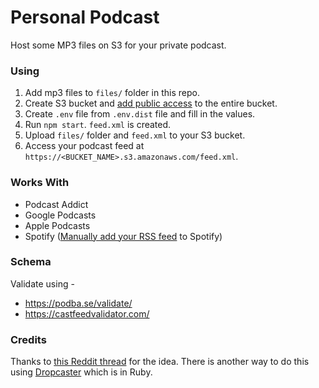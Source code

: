 # Personal Podcast

Host some MP3 files on S3 for your private podcast.

### Using

1. Add mp3 files to `files/` folder in this repo.
2. Create S3 bucket and [add public access](https://stackoverflow.com/a/4709391/2295672) to the entire bucket.
3. Create `.env` file from `.env.dist` file and fill in the values.
4. Run `npm start`. `feed.xml` is created.
5. Upload `files/` folder and `feed.xml` to your S3 bucket.
6. Access your podcast feed at `https://<BUCKET_NAME>.s3.amazonaws.com/feed.xml`.

### Works With

* Podcast Addict
* Google Podcasts
* Apple Podcasts
* Spotify ([Manually add your RSS feed](https://support.spotifyforpodcasters.com/hc/en-us/articles/360043487932-Getting-your-podcast-on-Spotify) to Spotify)

### Schema

Validate using -

* https://podba.se/validate/
* https://castfeedvalidator.com/

### Credits

Thanks to [this Reddit thread](https://www.reddit.com/r/podcasts/comments/74muit/is_it_possible_to_make_an_xml_podcast_feed_from_a/) for the idea. There is another way to do this using [Dropcaster](https://github.com/nerab/dropcaster) which is in Ruby.
